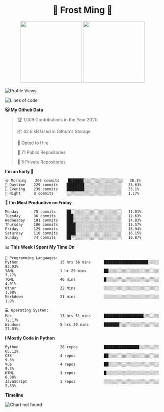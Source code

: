 <h1 align="center">🦄 Frost Ming 🐍</h1>

<p align="center">
  <img height="200" src="https://github-readme-stats.vercel.app/api?username=frostming&show_icons=true&theme=dracula&include_all_commits=true" />
  <img height="200" src="https://github-readme-stats.vercel.app/api/top-langs/?username=frostming&theme=dracula&show_icons=true" />
</p>

<!--START_SECTION:waka-->
![Profile Views](http://img.shields.io/badge/Profile%20Views-9-blue)

![Lines of code](https://img.shields.io/badge/From%20Hello%20World%20I%27ve%20Written-12.4%20million%20lines%20of%20code-blue)

**🐱 My Github Data** 

> 🏆 1,009 Contributions in the Year 2020
 > 
> 📦 42.6 kB Used in Github's Storage 
 > 
> 💼 Opted to Hire
 > 
> 📜 71 Public Repositories
 > 
> 🔑 5 Private Repositories 

**I'm an Early 🐤** 

```text
🌞 Morning    205 commits    ███████░░░░░░░░░░░░░░░░░░   30.1% 
🌆 Daytime    229 commits    ████████░░░░░░░░░░░░░░░░░   33.63% 
🌃 Evening    239 commits    ████████░░░░░░░░░░░░░░░░░   35.1% 
🌙 Night      8 commits      ░░░░░░░░░░░░░░░░░░░░░░░░░   1.17%

```
📅 **I'm Most Productive on Friday** 

```text
Monday       75 commits     ██░░░░░░░░░░░░░░░░░░░░░░░   11.01% 
Tuesday      86 commits     ███░░░░░░░░░░░░░░░░░░░░░░   12.63% 
Wednesday    101 commits    ███░░░░░░░░░░░░░░░░░░░░░░   14.83% 
Thursday     106 commits    ████░░░░░░░░░░░░░░░░░░░░░   15.57% 
Friday       129 commits    ████░░░░░░░░░░░░░░░░░░░░░   18.94% 
Saturday     110 commits    ████░░░░░░░░░░░░░░░░░░░░░   16.15% 
Sunday       74 commits     ██░░░░░░░░░░░░░░░░░░░░░░░   10.87%

```


📊 **This Week I Spent My Time On** 

```text
💬 Programming Languages: 
Python                   15 hrs 56 mins      ████████████████████░░░░░   83.03% 
YAML                     1 hr 29 mins        ██░░░░░░░░░░░░░░░░░░░░░░░   7.77% 
TOML                     46 mins             █░░░░░░░░░░░░░░░░░░░░░░░░   4.01% 
Other                    22 mins             ░░░░░░░░░░░░░░░░░░░░░░░░░   1.98% 
Markdown                 21 mins             ░░░░░░░░░░░░░░░░░░░░░░░░░   1.9%

💻 Operating System: 
Mac                      13 hrs 51 mins      ██████████████████░░░░░░░   72.17% 
Windows                  5 hrs 20 mins       ███████░░░░░░░░░░░░░░░░░░   27.83%

```

**I Mostly Code in Python** 

```text
Python                   28 repos            ████████████████░░░░░░░░░   65.12% 
CSS                      4 repos             ██░░░░░░░░░░░░░░░░░░░░░░░   9.3% 
Vue                      4 repos             ██░░░░░░░░░░░░░░░░░░░░░░░   9.3% 
HTML                     3 repos             █░░░░░░░░░░░░░░░░░░░░░░░░   6.98% 
JavaScript               1 repos             ░░░░░░░░░░░░░░░░░░░░░░░░░   2.33%

```


**Timeline**

![Chart not found](https://github.com/frostming/frostming/blob/master/charts/bar_graph.png) 


<!--END_SECTION:waka-->
